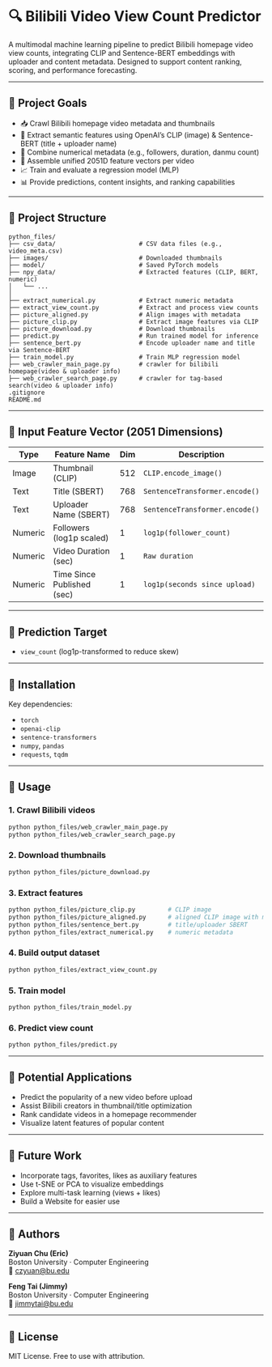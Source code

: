 # 🔍 Bilibili Video View Count Predictor

A multimodal machine learning pipeline to predict Bilibili homepage video view counts, integrating CLIP and Sentence-BERT embeddings with uploader and content metadata. Designed to support content ranking, scoring, and performance forecasting.

---

## 🎯 Project Goals

- 📥 Crawl Bilibili homepage video metadata and thumbnails  
- 🧠 Extract semantic features using OpenAI’s CLIP (image) & Sentence-BERT (title + uploader name)  
- 🧮 Combine numerical metadata (e.g., followers, duration, danmu count)  
- 🧷 Assemble unified 2051D feature vectors per video  
- 📈 Train and evaluate a regression model (MLP)  
- 📊 Provide predictions, content insights, and ranking capabilities  

---

## 📁 Project Structure

```
python_files/
├── csv_data/                       # CSV data files (e.g., video_meta.csv)
├── images/                         # Downloaded thumbnails
├── model/                          # Saved PyTorch models
├── npy_data/                       # Extracted features (CLIP, BERT, numeric)
│   └── ...
│
├── extract_numerical.py            # Extract numeric metadata
├── extract_view_count.py           # Extract and process view counts
├── picture_aligned.py              # Align images with metadata
├── picture_clip.py                 # Extract image features via CLIP
├── picture_download.py             # Download thumbnails
├── predict.py                      # Run trained model for inference
├── sentence_bert.py                # Encode uploader name and title via Sentence-BERT
├── train_model.py                  # Train MLP regression model
├── web_crawler_main_page.py        # crawler for bilibili homepage(video & uploader info)
├── web_crawler_search_page.py      # crawler for tag-based search(video & uploader info)
.gitignore
README.md
```

---

## 📌 Input Feature Vector (2051 Dimensions)

| Type     | Feature Name              | Dim | Description                                    |
|----------|---------------------------|-----|------------------------------------------------|
| Image    | Thumbnail (CLIP)          | 512 | `CLIP.encode_image()`                          |
| Text     | Title (SBERT)             | 768 | `SentenceTransformer.encode()`                 |
| Text     | Uploader Name (SBERT)     | 768 | `SentenceTransformer.encode()`                 |
| Numeric  | Followers (log1p scaled)  | 1   | `log1p(follower_count)`                        |
| Numeric  | Video Duration (sec)      | 1   | `Raw duration`                                 |
| Numeric  | Time Since Published (sec)| 1   | `log1p(seconds since upload)`                  |

---

## 🎯 Prediction Target

- `view_count` (log1p-transformed to reduce skew)

---

## 🔧 Installation

Key dependencies:
- `torch`
- `openai-clip`
- `sentence-transformers`
- `numpy`, `pandas`
- `requests`, `tqdm`

---

## 🚀 Usage

### 1. Crawl Bilibili videos

```bash
python python_files/web_crawler_main_page.py
python python_files/web_crawler_search_page.py
```

### 2. Download thumbnails

```bash
python python_files/picture_download.py
```

### 3. Extract features

```bash
python python_files/picture_clip.py         # CLIP image
python python_files/picture_aligned.py      # aligned CLIP image with meta data
python python_files/sentence_bert.py        # title/uploader SBERT
python python_files/extract_numerical.py    # numeric metadata
```

### 4. Build output dataset

```bash
python python_files/extract_view_count.py
```

### 5. Train model

```bash
python python_files/train_model.py
```

### 6. Predict view count

```bash
python python_files/predict.py
```

---

## 🧠 Potential Applications

- Predict the popularity of a new video before upload  
- Assist Bilibili creators in thumbnail/title optimization  
- Rank candidate videos in a homepage recommender  
- Visualize latent features of popular content  

---

## 🧪 Future Work

- Incorporate tags, favorites, likes as auxiliary features  
- Use t-SNE or PCA to visualize embeddings  
- Explore multi-task learning (views + likes)  
- Build a Website for easier use  

---

## 👥 Authors

**Ziyuan Chu (Eric)**  
Boston University · Computer Engineering  
📧 [czyuan@bu.edu](mailto:czyuan@bu.edu)

**Feng Tai (Jimmy)**  
Boston University · Computer Engineering  
📧 [jimmytai@bu.edu](mailto:jimmytai@bu.edu)

---

## 📄 License

MIT License. Free to use with attribution.
